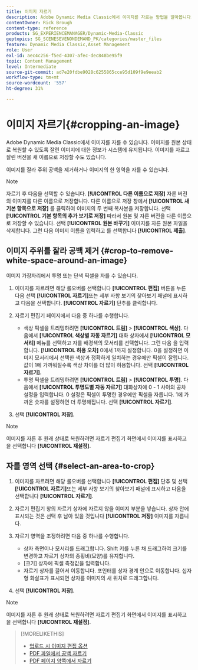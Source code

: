 ```yaml
---
title: 이미지 자르기
description: Adobe Dynamic Media Classic에서 이미지를 자르는 방법을 알아봅니다.
contentOwner: Rick Brough
content-type: reference
products: SG_EXPERIENCEMANAGER/Dynamic-Media-Classic
geptopics: SG_SCENESEVENONDEMAND_PK/categories/master_files
feature: Dynamic Media Classic,Asset Management
role: User
exl-id: aec4c256-f5ed-4307-afec-dec848be95f9
topic: Content Management
level: Intermediate
source-git-commit: ad7e20fdbe9028c6255865cce95d109f9e9eeab2
workflow-type: tm+mt
source-wordcount: '557'
ht-degree: 31%

---
```


# 이미지 자르기{#cropping-an-image}

Adobe Dynamic Media Classic에서 이미지를 자를 수 있습니다. 이미지를 원본 상태로 복원할 수 있도록 잘린 이미지에 대한 정보가 시스템에 유지됩니다. 이미지를 자르고 잘린 버전을 새 이름으로 저장할 수도 있습니다.

이미지를 잘라 주위 공백을 제거하거나 이미지의 한 영역을 자를 수 있습니다.

>[!NOTE]
>
>자르기 후 다음을 선택할 수 있습니다. **[!UICONTROL 다른 이름으로 저장]** 자른 버전의 이미지를 다른 이름으로 저장합니다. 다른 이름으로 저장 창에서 **[!UICONTROL 새 기본 항목으로 저장]** 를 클릭하여 이미지의 두 번째 복사본을 저장합니다. 선택 **[!UICONTROL 기본 항목의 추가 보기로 저장]** 따라서 원본 및 자른 버전을 다른 이름으로 저장할 수 있습니다. 선택 **[!UICONTROL 원본 바꾸기]** 이미지를 자른 원본 파일을 삭제합니다. 그런 다음 이미지 이름을 입력하고 를 선택합니다 **[!UICONTROL 제출]**.

## 이미지 주위를 잘라 공백 제거 {#crop-to-remove-white-space-around-an-image}

이미지 가장자리에서 투명 또는 단색 픽셀을 자를 수 있습니다.

1. 이미지를 자르려면 해당 롤오버를 선택합니다 **[!UICONTROL 편집]** 버튼을 누른 다음 선택 **[!UICONTROL 자르기]**&#x200B;또는 세부 사항 보기의 찾아보기 패널에 표시하고 다음을 선택합니다. **[!UICONTROL 자르기]** 단추를 클릭합니다.
1. 자르기 편집기 페이지에서 다음 중 하나를 수행합니다.

   * 색상 픽셀을 트리밍하려면 **[!UICONTROL 트림]** > **[!UICONTROL 색상]**. 다음에서 **[!UICONTROL 색상별 자동 자르기]** 대화 상자에서 **[!UICONTROL 모서리]** 메뉴를 선택하고 자를 배경색의 모서리를 선택합니다. 그런 다음 을 입력합니다. **[!UICONTROL 허용 오차]** 0에서 1까지 설정합니다. 0을 설정하면 이미지 모서리에서 선택한 색상과 정확하게 일치하는 경우에만 픽셀이 잘립니다. 값이 1에 가까워질수록 색상 차이를 더 많이 허용합니다. 선택 **[!UICONTROL 자르기]**.
   * 투명 픽셀을 트리밍하려면 **[!UICONTROL 트림]** > **[!UICONTROL 투명]**. 다음에서 **[!UICONTROL 투명도별 자동 자르기]** 대화상자에 0 - 1 사이의 공차 설정을 입력합니다. 0 설정은 픽셀이 투명한 경우에만 픽셀을 자릅니다. 1에 가까운 숫자를 설정하면 더 투명해집니다. 선택 **[!UICONTROL 자르기]**.

1. 선택 **[!UICONTROL 저장]**.

>[!NOTE]
>
>이미지를 자른 후 원래 상태로 복원하려면 자르기 편집기 화면에서 이미지를 표시하고 을 선택합니다 **[!UICONTROL 재설정]**.

## 자를 영역 선택 {#select-an-area-to-crop}

1. 이미지를 자르려면 해당 롤오버를 선택합니다 **[!UICONTROL 편집]** 단추 및 선택 **[!UICONTROL 자르기]**&#x200B;또는 세부 사항 보기의 찾아보기 패널에 표시하고 다음을 선택합니다 **[!UICONTROL 자르기]**.

1. 자르기 편집기 창의 자르기 상자에 자르지 않을 이미지 부분을 넣습니다. 상자 안에 표시되는 것은 선택 후 남아 있을 것입니다 **[!UICONTROL 저장]** 이미지를 자릅니다.
1. 자르기 영역을 조정하려면 다음 중 하나를 수행합니다.

   * 상자 측면이나 모서리를 드래그합니다. Shift 키를 누른 채 드래그하여 크기를 변경하고 자르기 상자의 종횡비(모양)를 유지합니다.
   * [크기] 상자에 픽셀 측정값을 입력합니다.
   * 자르기 상자를 끌어서 이동합니다. 포인터를 상자 경계 안으로 이동합니다. 십자형 화살표가 표시되면 상자를 이미지의 새 위치로 드래그합니다.

1. 선택 **[!UICONTROL 저장]**.

>[!NOTE]
>
>이미지를 자른 후 원래 상태로 복원하려면 자르기 편집기 화면에서 이미지를 표시하고 을 선택합니다 **[!UICONTROL 재설정]**.

>[!MORELIKETHIS]
>
>* [업로드 시 이미지 편집 옵션](image-editing-options-upload.md#image-editing-options-at-upload)
>* [PDF 파일에서 공백 자르기](pdfs.md#cropping_white_space_from_a_pdf_file)
>* [PDF 페이지 양쪽에서 자르기](pdfs.md#cropping_from_the_sides_of_pdf_pages)

